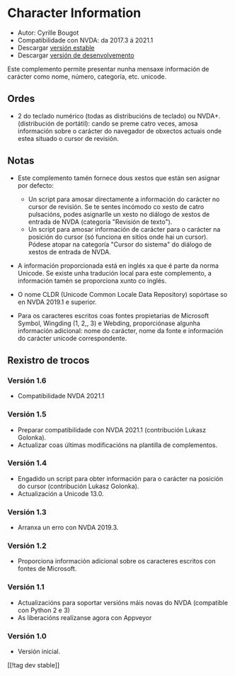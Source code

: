 # Character Information #

* Autor: Cyrille Bougot
* Compatibilidade con NVDA: da 2017.3 á 2021.1
* Descargar [versión estable][1]
* Descargar [versión de desenvolvemento][2]

Este complemento permite presentar nunha mensaxe información de carácter
como nome, número, categoría, etc. unicode.


## Ordes

* 2 do teclado numérico (todas as distribucións de teclado) ou
  NVDA+. (distribución de portátil): cando se preme catro veces, amosa
  información sobre o carácter do navegador de obxectos actuais onde estea
  situado o cursor de revisión.


## Notas

* Este complemento tamén fornece dous xestos que están sen asignar por
  defecto:

    * Un script para amosar directamente a información do carácter no cursor
      de revisión. Se te sentes incómodo co xesto de catro pulsacións, podes
      asignarlle un xesto no diálogo de xestos de entrada de NVDA (categoría
      "Revisión de texto").
    * Un script para amosar información de carácter para o carácter na
      posición do cursor (só funciona en sitios onde hai un cursor). Pódese
      atopar na categoría "Cursor do sistema" do diálogo de xestos de
      entrada de NVDA.

* A información proporcionada está en inglés xa que é parte da norma
  Unicode. Se existe unha tradución local para este complemento, a
  información tamén se proporciona xunto co inglés.
* O nome CLDR (Unicode Common Locale Data Repository) sopórtase so en NVDA
  2019.1 e superior.
* Para os caracteres escritos coas fontes propietarias de Microsoft Symbol,
  Wingding (1, 2,, 3) e Webding, proporciónase algunha información
  adicional: nome do carácter, nome da fonte e información do carácter
  unicode correspondente.


## Rexistro de trocos

### Versión 1.6

* Compatibilidade NVDA 2021.1

### Versión 1.5

* Preparar compatibilidade con NVDA 2021.1 (contribución Lukasz Golonka).
* Actualizar coas últimas modificacións na plantilla de complementos.

### Versión 1.4

* Engadido un script para obter información para o carácter na posición do
  cursor (contribución Lukasz Golonka).
* Actualización a Unicode 13.0.

### Versión 1.3

* Arranxa un erro con NVDA 2019.3.


### Versión 1.2

* Proporciona información adicional sobre os caracteres escritos con fontes
  de Microsoft.


### Versión 1.1

* Actualizacións para soportar versións máis novas do NVDA (compatible con
  Python 2 e 3)
* As liberacións realízanse agora con Appveyor


### Versión 1.0

* Versión inicial.

[[!tag dev stable]]

[1]: https://addons.nvda-project.org/files/get.php?file=chari

[2]: https://addons.nvda-project.org/files/get.php?file=chari-dev
